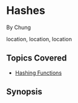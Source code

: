 # Hashes

By Chung



location, location, location
## Topics Covered

- [Hashing Functions](/cryptography/what-are-hashing-functions/)
## Synopsis

